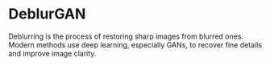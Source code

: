 # DeblurGAN
Deblurring is the process of restoring sharp images from blurred ones. Modern methods use deep learning, especially GANs, to recover fine details and improve image clarity.
